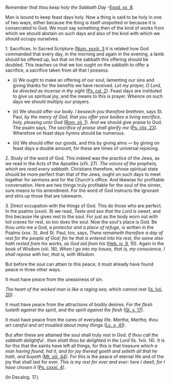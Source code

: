 
_Remember that thou keep holy the Sabbath Day_ -[Exod. xx, 8](https://vulgata.online/bible/Exod.xx?ed=DR2&vfn=DR2.Exod.xx.8:vs).

Man is bound to keep feast days holy. Now a thing is said to be holy in one of two ways, either because the thing is itself unspotted or because it is consecrated to God. We must say something then of the kind of works from which we should abstain on such days and also of the kind with which we should occupy ourselves.

1\. Sacrifices. In Sacred Scripture ([Num. xxviii, 3](https://vulgata.online/bible/Num.xxviii?ed=DR2&vfn=DR2.Num.xxviii.3:vs) it is related how God commanded that every day, in the morning and again in the evening, a lamb should be offered up, but that on the sabbath this offering should be doubled. This teaches us that we too ought on the sabbath to offer a sacrifice, a sacrifice taken from all that I possess.

- (i) We ought to make an offering of our soul, lamenting our sins and giving thanks for the benefits we have received. _Let my prayer, O Lord, be directed as incense in thy sight_ ([Ps. cxl, 2](https://vulgata.online/bible/Ps.cxl?ed=DR2&vfn=DR2.Ps.cxl.2:vs)). Feast days are instituted to give us spiritual joy, and the means to this is prayer. Whence on such days we should multiply our prayers.

- (ii) We should offer our body. _I beseech you therefore brethren_, says St. Paul, _by the mercy of God, that you offer your bodies a living sacrifice, holy, pleasing unto God_ ([Rom. xii, 1](https://vulgata.online/bible/Rom.xii?ed=DR2&vfn=DR2.Rom.xii.1:vs)). And we should give praise to God. The psalm says, _The sacrifice of praise shall glorify me_ ([Ps. clix, 23](https://vulgata.online/bible/Ps.clix?ed=DR2&vfn=DR2.Ps.clix.23:vs)). Wherefore on feast days hymns should be numerous.

- (iii) We should offer our goods, and this by giving alms — by giving on feast days a double amount, for these are times of universal rejoicing.

2\. Study of the word of God. This indeed was the practice of the Jews, as we read in the Acts of the Apostles (xfii. 27). _The voices of the prophets, which are read every sabbath_. Christians therefore, whose spiritual state should be more perfect than that of the Jews, ought on such days to meet together for sermons and for the Church's office. And likewise for profitable conversation. Here are two things truly profitable for the soul of the sinner, sure means to his amendment. For the word of God instructs the ignorant and stirs up those that are lukewarm.

3\. Direct occupation with the things of God. This do those who are perfect. In the psalms (xxxiii. 9) we read, _Taste and see that the Lord is sweet_, and this because He gives rest to the soul. For just as the body worn out with toil craves for rest, so too does the soul. Now the soul's place is God. Be thou unto me a God, _a protector and a place of refuge_, is written in the Psalms (xxx. 3). And St. Paul, too, says, _There remaineth therefore a day of rest for the people of God; for he that is entered into his rest, the same also hath rested from his works, as God aid from his_ ([Heb. iv, 9](https://vulgata.online/bible/Heb.iv?ed=DR2&vfn=DR2.Heb.iv.9:vs), 10). Again in the book of Wisdom (viii. 16), _When I go into my house, that is, my conscience, I shall repose with her, that is, with Wisdom_.

But before the soul can attain to this peace, it must already have found peace in three other ways.

It must have peace from the uneasiness of sin.

_The heart of the wicked man is like a raging sea, which cannot rest_ ([Is. Ivii, 20](https://vulgata.online/bible/Is.Ivii?ed=DR2&vfn=DR2.Is.Ivii.20:vs)).

It must have peace from the attractions of bodily desires. _For the flesh lusteth against the spirit, and the spirit against the flesh_ ([Gl. v, 17](https://vulgata.online/bible/Gl.v?ed=DR2&vfn=DR2.Gl.v.17:vs)).

It must have peace from the cares of everyday life. _Martha, Martha, thou art careful and art troubled about many things_ ([Lc. x, 41](https://vulgata.online/bible/Lc.x?ed=DR2&vfn=DR2.Lc.x.41:vs)).

But after these are attained the soul shall truly rest in God. _If thou call the sabbath delightful . then shalt thou be delighted in the Lord_ (Is. 1viii. 14). It is for this that the saints have left all things, for this is that treasure _which a man having found, hid it, and for joy thereof goeth and selleth all that he hath, and buyeth_ ([Mt. xiii, 44](https://vulgata.online/bible/Mt.xiii?ed=DR2&vfn=DR2.Mt.xiii.44:vs)). For this is the peace of eternal life and of the joy that shall last for ever, _This is my rest for ever and ever: here I dwell, for I have chosen it_ ([Ps. cxxxi, 4](https://vulgata.online/bible/Ps.cxxxi?ed=DR2&vfn=DR2.Ps.cxxxi.4:vs)).

(In Decalog. 17.)

